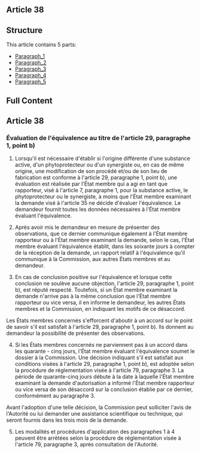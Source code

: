 ## Article 38

## Structure

This article contains 5 parts:

- [Paragraph_1](./Paragraph_1.md)
- [Paragraph_2](./Paragraph_2.md)
- [Paragraph_3](./Paragraph_3.md)
- [Paragraph_4](./Paragraph_4.md)
- [Paragraph_5](./Paragraph_5.md)

## Full Content

## Article 38
### Évaluation de l'équivalence au titre de l'article 29, paragraphe 1, point b)

1. Lorsqu'il est nécessaire d'établir si l'origine différente d'une substance active, d'un phytoprotecteur ou d'un synergiste ou, en cas de même origine, une modification de son procédé et/ou de son lieu de fabrication est conforme à l'article 29, paragraphe 1, point b), une évaluation est réalisée par l'État membre qui a agi en tant que rapporteur, visé à l'article 7, paragraphe 1, pour la substance active, le phytoprotecteur ou le synergiste, à moins que l'État membre examinant la demande visé à l'article 35 ne décide d'évaluer l'équivalence. Le demandeur fournit toutes les données nécessaires à l'État membre évaluant l'équivalence.

2. Après avoir mis le demandeur en mesure de présenter des observations, que ce dernier communique également à l'État membre rapporteur ou à l'État membre examinant la demande, selon le cas, l'État membre évaluant l'équivalence établit, dans les soixante jours à compter de la réception de la demande, un rapport relatif à l'équivalence qu'il communique à la Commission, aux autres États membres et au demandeur.

3. En cas de conclusion positive sur l'équivalence et lorsque cette conclusion ne soulève aucune objection, l'article 29, paragraphe 1, point b), est réputé respecté. Toutefois, si un État membre examinant la demande n'arrive pas à la même conclusion que l'État membre rapporteur ou vice versa, il en informe le demandeur, les autres États membres et la Commission, en indiquant les motifs de ce désaccord.

Les États membres concernés s'efforcent d'aboutir à un accord sur le point de savoir s'il est satisfait à l'article 29, paragraphe 1, point b). Ils donnent au demandeur la possibilité de présenter des observations.

4. Si les États membres concernés ne parviennent pas à un accord dans les quarante - cinq jours, l'État membre évaluant l'équivalence soumet le dossier à la Commission. Une décision indiquant s'il est satisfait aux conditions visées à l'article 29, paragraphe 1, point b), est adoptée selon la procédure de réglementation visée à l'article 79, paragraphe 3. La période de quarante-cinq jours débute à la date à laquelle l'État membre examinant la demande d'autorisation a informé l'État membre rapporteur ou vice versa de son désaccord sur la conclusion établie par ce dernier, conformément au paragraphe 3.

Avant l'adoption d'une telle décision, la Commission peut solliciter l'avis de l'Autorité ou lui demander une assistance scientifique ou technique, qui seront fournis dans les trois mois de la demande.

5. Les modalités et procédures d'application des paragraphes 1 à 4 peuvent être arrêtées selon la procédure de réglementation visée à l'article 79, paragraphe 3, après consultation de l'Autorité.